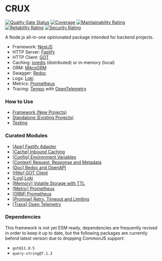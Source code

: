 # CRUX
[![Quality Gate Status](https://sonarcloud.io/api/project_badges/measure?project=crux&metric=alert_status)](https://sonarcloud.io/summary/new_code?id=crux)
[![Coverage](https://sonarcloud.io/api/project_badges/measure?project=crux&metric=coverage)](https://sonarcloud.io/summary/new_code?id=crux)
[![Maintainability Rating](https://sonarcloud.io/api/project_badges/measure?project=crux&metric=sqale_rating)](https://sonarcloud.io/summary/new_code?id=crux)
[![Reliability Rating](https://sonarcloud.io/api/project_badges/measure?project=crux&metric=reliability_rating)](https://sonarcloud.io/summary/new_code?id=crux)
[![Security Rating](https://sonarcloud.io/api/project_badges/measure?project=crux&metric=security_rating)](https://sonarcloud.io/summary/new_code?id=crux)

A Node.js all-in-one opinionated package intended for backend projects.

- Framework: [NestJS](https://docs.nestjs.com/)
- HTTP Server: [Fastify](https://www.fastify.io/docs/latest/)
- HTTP Client: [GOT](https://github.com/sindresorhus/got)
- Caching: [ioredis](https://www.npmjs.com/package/ioredis) (distributed) or in-memory (local)
- ORM: [MikroORM](https://mikro-orm.io/docs/installation)
- Swagger: [Redoc](https://github.com/mxarc/nestjs-redoc)
- Logs: [Loki](https://grafana.com/docs/loki/latest/api/)
- Metrics: [Prometheus](https://github.com/siimon/prom-client)
- Tracing: [Tempo](https://grafana.com/docs/tempo/latest/api_docs/) with [OpenTelemetry](https://github.com/open-telemetry/opentelemetry-js)


### How to Use

- [Framework (New Projects)](docs/usage/framework.md)
- [Standalone (Existing Projects)](docs/usage/standalone.md)
- [Testing](docs/usage/test.md)

### Curated Modules

- [\[App\] Fastify Adapter](docs/module/app.md)
- [\[Cache\] Inbound Caching](docs/module/cache.md)
- [\[Config\] Environment Variables](docs/module/config.md)
- [\[Context\] Request, Response and Metadata](docs/module/context.md)
- [\[Doc\] Redoc and OpenAPI](docs/module/doc.md)
- [\[Http\] GOT Client](docs/module/http.md)
- [\[Log\] Loki](docs/module/log.md)
- [\[Memory\] Volatile Storage with TTL](docs/module/memory.md)
- [\[Metric\] Prometheus](docs/module/metric.md)
- [\[ORM\] Prometheus](docs/module/orm.md)
- [\[Promise\] Retry, Timeout and Limiting](docs/module/promise.md)
- [\[Trace\] Open Telemetry](docs/module/trace.md)

### Dependencies

This framework is not yet ESM ready, dependencies are frequently revised in order to keep it up to date, but the following packages are currently behind latest version due to dropping CommonJS support:
- `got@11.8.5`
- `query-string@7.1.3`
